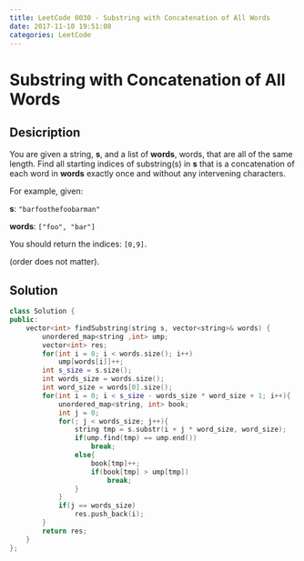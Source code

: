 ```yaml
---
title: LeetCode 0030 - Substring with Concatenation of All Words
date: 2017-11-10 19:51:08
categories: LeetCode
---
```

# Substring with Concatenation of All Words #

<!--more-->

## Desicription ##

You are given a string, **s**, and a list of **words**, words, that are all of the same length. Find all starting indices of substring(s) in **s** that is a concatenation of each word in **words** exactly once and without any intervening characters.

For example, given:

**s**: `"barfoothefoobarman"`

**words**: `["foo", "bar"]`

You should return the indices: `[0,9]`.

(order does not matter).

## Solution ##

```cpp
class Solution {
public:
    vector<int> findSubstring(string s, vector<string>& words) {
        unordered_map<string ,int> ump;
        vector<int> res;
        for(int i = 0; i < words.size(); i++)
            ump[words[i]]++;
        int s_size = s.size();
        int words_size = words.size();
        int word_size = words[0].size();
        for(int i = 0; i < s_size - words_size * word_size + 1; i++){
            unordered_map<string, int> book;
            int j = 0;
            for(; j < words_size; j++){
                string tmp = s.substr(i + j * word_size, word_size);
                if(ump.find(tmp) == ump.end())
                    break;
                else{
                    book[tmp]++;
                    if(book[tmp] > ump[tmp])
                        break;
                }
            }
            if(j == words_size)
                res.push_back(i);
        }
        return res;
    }
};
```